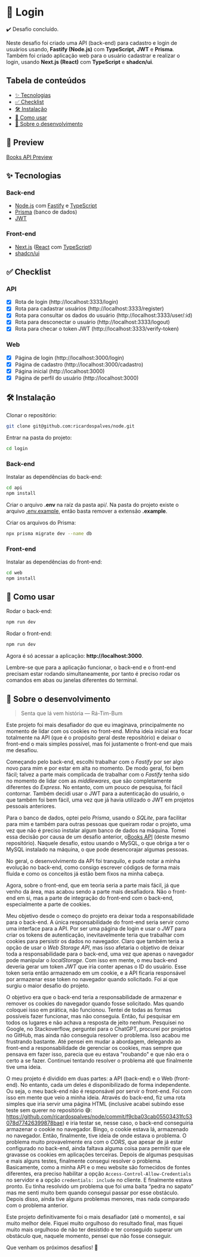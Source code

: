# 🔐 Login

✔️ Desafio concluído.

Neste desafio foi criado uma API (back-end) para cadastro e login de usuários
usando, **Fastify (Node.js)** com **TypeScript**, **JWT** e **Prisma**. Também
foi criado aplicação web para o usuário cadastrar e realizar o login, usando
**Next.js (React)** com **TypeScript** e **shadcn/ui**.

## Tabela de conteúdos

- [✨ Tecnologias](#-tecnologias)
- [✅ Checklist](#-checklist)
- [🛠️ Instalação](#%EF%B8%8F-instalação)
- [📖 Como usar](#-como-usar)
- [💬 Sobre o desenvolvimento](#-sobre-o-desenvolvimento)

## 🎥 Preview

[Books API Preview](https://github.com/ricardospalves/node/assets/7684963/116638a8-ee6d-422c-b10a-eb0661a9b7f7)

## ✨ Tecnologias

### Back-end

- [Node.js](https://nodejs.org) com [Fastify](https://fastify.dev) e [TypeScript](https://www.typescriptlang.org)
- [Prisma](https://www.prisma.io) (banco de dados)
- [JWT](https://jwt.io)

### Front-end

- [Next.js](https://nextjs.org) ([React](https://react.dev) com [TypeScript](https://www.typescriptlang.org))
- [shadcn/ui](https://ui.shadcn.com)

## ✅ Checklist

### API

- [x] Rota de login (http://localhost:3333/login)
- [x] Rota para cadastrar usuários (http://localhost:3333/register)
- [x] Rota para consultar os dados do usuário (http://localhost:3333/user/:id)
- [x] Rota para desconectar o usuário (http://localhost:3333/logout)
- [x] Rota para checar o token JWT (http://localhost:3333/verify-token)

### Web

- [x] Página de login (http://localhost:3000/login)
- [x] Página de cadastro (http://localhost:3000/cadastro)
- [x] Página inicial (http://localhost:3000)
- [x] Página de perfil do usuário (http://localhost:3000)

## 🛠️ Instalação

Clonar o repositório:

```bash
git clone git@github.com:ricardospalves/node.git

```

Entrar na pasta do projeto:

```bash
cd login

```

### Back-end

Instalar as dependências do back-end:

```bash
cd api
npm install

```

Criar o arquivo **.env** na raíz da pasta api/. Na pasta do projeto existe o
arquivo [.env.example](https://github.com/ricardospalves/node/blob/main/login/api/.env.example),
então basta remover a extensão **.example**.

Criar os arquivos do Prisma:

```bash
npx prisma migrate dev --name db

```

### Front-end

Instalar as dependências do front-end:

```bash
cd web
npm install

```

## 📖 Como usar

Rodar o back-end:

```bash
npm run dev

```

Rodar o front-end:

```bash
npm run dev

```

Agora é só acessar a aplicação: **http://localhost:3000**.

Lembre-se que para a aplicação funcionar, o back-end e o front-end precisam estar rodando simultaneamente, por tanto é preciso rodar os comandos em abas ou janelas diferentes do terminal.

## 💬 Sobre o desenvolvimento

> Senta que lá vem história
> — Rá-Tim-Bum

Este projeto foi mais desafiador do que eu imaginava, principalmente no momento
de lidar com os cookies no front-end. Minha ideia inicial era focar totalmente
na API (que é o propósito geral deste repositório) e deixar o front-end o mais
simples possível, mas foi justamente o front-end que mais me desafiou.

Começando pelo back-end, escolhi trabalhar com o _Fastify_ por ser algo novo
para mim e por estar em alta no momento. De modo geral, foi bem fácil; talvez a
parte mais complicada de trabalhar com o _Fastify_ tenha sido no momento de
lidar com as _middlewares_, que são completamente diferentes do _Express_. No
entanto, com um pouco de pesquisa, foi fácil contornar. Também decidi usar o JWT
para a autenticação do usuário, o que também foi bem fácil, uma vez que já havia
utilizado o JWT em projetos pessoais anteriores.

Para o banco de dados, optei pelo _Prisma_, usando o _SQLite_, para facilitar
para mim e também para outras pessoas que queiram rodar o projeto, uma vez que
não é preciso instalar algum banco de dados na máquina. Tomei essa decisão por
causa de um desafio anterior, o[Books API](https://github.com/ricardospalves/node/tree/main/books-api)
(deste mesmo repositório). Naquele desafio, estou usando o MySQL, o que obriga a
ter o MySQL instalado na máquina, o que pode desencorajar algumas pessoas.

No geral, o desenvolvimento da API foi tranquilo, e pude notar a minha evolução
no back-end, como consigo escrever códigos de forma mais fluída e como os
conceitos já estão bem fixos na minha cabeça.

Agora, sobre o front-end, que em teoria seria a parte mais fácil, já que venho
da área, mas acabou sendo a parte mais desafiadora. Não o front-end em si, mas a
parte de integração do front-end com o back-end, especialmente a parte de
cookies.

Meu objetivo desde o começo do projeto era deixar toda a responsabilidade para o
back-end. A única responsabilidade do front-end seria servir como uma interface
para a API. Por ser uma página de login e usar o _JWT_ para criar os tokens de
autenticação, inevitavelmente teria que trabalhar com cookies para persistir os
dados no navegador. Claro que também teria a opção de usar o _Web Storage API_,
mas isso afetaria o objetivo de deixar toda a responsabilidade para o back-end,
uma vez que apenas o navegador pode manipular o _localStorage_. Com isso em
mente, o meu back-end deveria gerar um token _JWT_ que iria conter apenas o ID
do usuário. Esse token seria então armazenado em um cookie, e a API ficaria
responsável por armazenar esse token no navegador quando solicitado. Foi aí que
surgiu o maior desafio do projeto.

O objetivo era que o back-end teria a responsabilidade de armazenar e remover os
cookies do navegador quando fosse solicitado. Mas quando coloquei isso em
prática, não funcionou. Tentei de todas as formas possíveis fazer funcionar, mas
não conseguia. Então, fui pesquisar em todos os lugares e não achava a resposta
de jeito nenhum. Pesquisei no Google, no Stackoverflow, perguntei para o
ChatGPT, procurei por projetos no GitHub, mas ainda não conseguia resolver o
problema. Isso acabou me frustrando bastante. Até pensei em mudar a abordagem,
delegando ao front-end a responsabilidade de gerenciar os cookies, mas sempre
que pensava em fazer isso, parecia que eu estava "roubando" e que não era o
certo a se fazer. Continuei tentando resolver o problema até que finalmente tive
uma ideia.

O meu projeto é dividido em duas partes: a API (back-end) e o Web (front-end).
No entanto, cada um deles é disponibilizado de forma independente. Ou seja, o
meu back-end não é responsável por servir o front-end. Foi com isso em mente que
veio a minha ideia. Através do back-end, fiz uma rota simples que iria servir
uma página HTML (inclusive acabei subindo esse teste sem querer no repositório
😅: https://github.com/ricardospalves/node/commit/f9cba03cab05503431fc53078d77426399878bae)
e iria testar se, nesse caso, o back-end conseguiria armazenar o cookie no
navegador. Bingo, o cookie estava lá, armazenado no navegador. Então,
finalmente, tive ideia de onde estava o problema. O problema muito provavelmente
era com o _CORS_, que apesar de já estar configurado no back-end, ainda faltava
alguma coisa para permitir que ele gravasse os cookies em aplicações terceiras.
Depois de algumas pesquisas e mais alguns testes, finalmente consegui resolver o
problema. Basicamente, como a minha API e o meu website são fornecidos de fontes
diferentes, era preciso habilitar a opção `Access-Control-Allow-Credentials` no
servidor e a opção `credentials: include` no cliente. E finalmente estava
pronto. Eu tinha resolvido um problema que foi uma baita “pedra no sapato” mas
me senti muito bem quando consegui passar por esse obstáculo. Depois disso,
ainda tive alguns problemas menores, mas nada comparado com o problema anterior.

Este projeto definitivamente foi o mais desafiador (até o momento), e saí muito
melhor dele. Fiquei muito orgulhoso do resultado final, mas fiquei muito mais
orgulhoso de não ter desistido e ter conseguido superar um obstáculo que,
naquele momento, pensei que não fosse conseguir.

Que venham os próximos desafios! 💪
